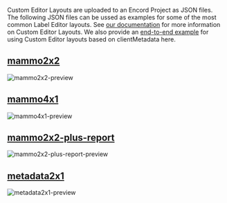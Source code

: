 Custom Editor Layouts are uploaded to an Encord Project as JSON files. The following JSON files can be ussed as examples for some of the most common Label Editor layouts. See [our documentation](https://docs.encord.com/platform-documentation/Annotate/annotate-projects/annotate-manage-annotation-projects#custom-editor-layout) for more information on Custom Editor Layouts. We also provide an [end-to-end example](https://docs.encord.com/end-to-end/custom-editor-layout/editor-layout-clientmetadata) for using Custom Editor layouts based on clientMetadata here. 

## [mammo2x2](examples/mammo2x2.json)

![mammo2x2-preview](static/mammo2x2.png)

## [mammo4x1](examples/mammo4x1.json)

![mammo4x1-preview](static/mammo4x1.png)

## [mammo2x2-plus-report](examples/mammo2x2-plus-report.json)

![mammo2x2-plus-report-preview](static/mammo2x2-plus-report.png)

## [metadata2x1](examples/metadata2x1.json)

![metadata2x1-preview](static/metadata2x1.png)
